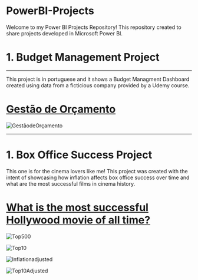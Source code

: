 # PowerBI-Projects

Welcome to my Power BI Projects Repository! This repository created to share projects developed in Microsoft Power BI.

# 1. Budget Management Project
***
This project is in portuguese and it shows a Budget Managment Dashboard created using data from a ficticious company provided by a Udemy course. 

# [Gestão de Orçamento](https://app.powerbi.com/reportEmbed?reportId=1df7b8e9-bc30-4951-babc-6bb137642514&autoAuth=true&ctid=764fe535-9b4f-4543-8496-ae54e680a86e)



![GestãodeOrçamento](https://github.com/LauraPossamai/PowerBI-Projects/assets/132849118/8f51b345-d7da-4af8-b6dc-6face38c659b)

***

# 1. Box Office Success Project

This one is for the cinema lovers like me! This project was created with the intent of showcasing how inflation affects box office success over time and what are the most successful films in cinema history.

# [What is the most successful Hollywood movie of all time?](https://app.powerbi.com/reportEmbed?reportId=581b6ca2-ebcc-426c-bbb1-bf8c4e2c8c4f&autoAuth=true&ctid=764fe535-9b4f-4543-8496-ae54e680a86e)

![Top500](https://github.com/LauraPossamai/PowerBI-Projects/assets/132849118/7cd03a9e-9716-4f5b-a668-ca1813553157)


![Top10](https://github.com/LauraPossamai/PowerBI-Projects/assets/132849118/477a3a79-1e97-4149-93d3-ad84450a0dc2)



![Inflationadjusted](https://github.com/LauraPossamai/PowerBI-Projects/assets/132849118/6c672bf2-ad76-4255-a5ba-3630f08cc5ad)


![Top10Adjusted](https://github.com/LauraPossamai/PowerBI-Projects/assets/132849118/35fddb23-11cb-4218-a8f5-54609f494851)






